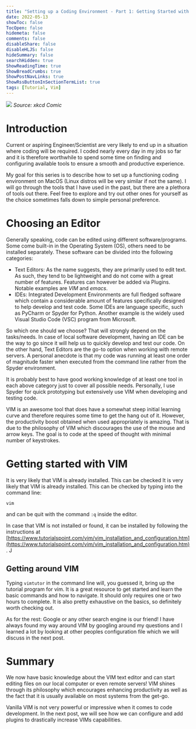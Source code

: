 ```yaml
---
title: "Setting up a Coding Environment - Part 1: Getting Started with VIM"
date: 2022-05-13
showToc: false
TocOpen: false
hidemeta: false
comments: false
disableShare: false
disableHLJS: false
hideSummary: false
searchHidden: true
ShowReadingTime: true
ShowBreadCrumbs: true
ShowPostNavLinks: true
ShowRssButtonInSectionTermList: true
tags: [Tutorial, Vim]
---
```


![](https://imgs.xkcd.com/comics/hottest_editors.png)
*Source: xkcd Comic*

# Introduction

Current or aspiring Engineer/Scientist are very likely to end up in a situation where coding will be required. I coded nearly every day in my jobs so far and it is therefore worthwhile to spend some time on finding and configuring available tools to ensure a smooth and productive experience.

My goal for this series is to describe how to set up a functioning coding environment on MacOS (Linux distros will be very similar if not the same). I will go through the tools that I have used in the past, but there are a plethora of tools out there. Feel free to explore and try out other ones for yourself as the choice sometimes falls down to simple personal preference.

# Choosing an Editor

Generally speaking, code can be edited using different software/programs. Some come built-in in the Operating System (OS), others need to be installed separately. These software can be divided into the following categories:

- Text Editors: As the name suggests, they are primarily used to edit text. As such, they tend to be lightweight and do not come with a great number of features. Features can however be added via Plugins. Notable examples are _VIM_ and _emacs_. 
- IDEs: Integrated Development Environments are full fledged software which contain a considerable amount of features specifically designed to help develop and test code. Some IDEs are language specific, such as PyCharm or Spyder for Python. Another example is the widely used Visual Studio Code (VSC) program from Microsoft.

So which one should we choose? That will strongly depend on the tasks/needs. In case of local software development, having an IDE can be the way to go since it will help us to quickly develop and test our code. On the other hand, Text Editors are the go-to option when working with remote servers. A personal anecdote is that my code was running at least one order of magnitude faster when executed from the command line rather from the Spyder environment.

It is probably best to have good working knowledge of at least one tool in each above category just to cover all possible needs. Personally, I use Spyder for quick prototyping but extensively use VIM when developing and testing code.

VIM is an awesome tool that does have a somewhat steep initial learning curve and therefore requires some time to get the hang out of it. However, the productivity boost obtained when used appropriately is amazing. That is due to the philosophy of VIM which discourages the use of the mouse and arrow keys. The goal is to code at the speed of thought with minimal number of keystrokes.

# Getting started with VIM

It is very likely that VIM is already installed. This can be checked It is very likely that VIM is already installed. This can be checked by typing into the command line:
```
vim
```
and can be quit with the command `:q` inside the editor.

In case that VIM is not installed or found, it can be installed by following the instructions at [https://www.tutorialspoint.com/vim/vim_installation_and_configuration.htm](https://www.tutorialspoint.com/vim/vim_installation_and_configuration.htm).
J
## Getting around VIM

Typing `vimtutor` in the command line will, you guessed it, bring up the tutorial program for vim. It is a great resource to get started and learn the basic commands and how to navigate. It should only requires one or two hours to complete. It is also pretty exhaustive on the basics, so definitely worth checking out. 

As for the rest: Google or any other search engine is our friend! I have always found my way around VIM by googling around my questions and I learned a lot by looking at other peoples configuration file which we will discuss in the next post.

# Summary

We now have basic knowledge about the VIM text editor and can start editing files on our local computer or even remote servers! VIM shines through its philosophy which encourages enhancing productivity as well as the fact that it is usually available on most systems from the get-go.

Vanilla VIM is not very powerful or impressive when it comes to code development. In the next post, we will see how we can configure and add plugins to drastically increase VIMs capabilities.
